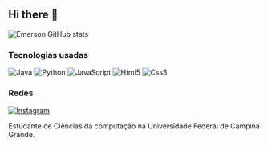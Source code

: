 ## Hi there 👋

![Emerson GitHub stats](https://github-readme-stats.vercel.app/api?username=Emerson349&show_icons=true&theme=radical)

### Tecnologias usadas

<div style="display: inline_block">
    <img alt="Java" src="https://img.shields.io/badge/Java-000?style=for-the-badge&logo=openjdk&logoColor=white">
    <img alt="Python" src="https://img.shields.io/badge/Python-14354C?style=for-the-badge&logo=python&logoColor=white">
    <img alt="JavaScript" src="https://img.shields.io/badge/JavaScript-323330?style=for-the-badge&logo=javascript&logoColor=F7DF1E">
    <img alt="Html5" src="https://img.shields.io/badge/HTML5-E34F26?style=for-the-badge&logo=html5&logoColor=white">
    <img alt="Css3" src="https://img.shields.io/badge/CSS3-1572B6?style=for-the-badge&logo=css3&logoColor=white">  
</div>

### Redes

[![Instagram](https://img.shields.io/badge/Instagram-E4405F?style=for-the-badge&logo=instagram&logoColor=white)](https://www.instagram.com/emerson_h9/)

Estudante de Ciências da computação na Universidade Federal de Campina Grande.
